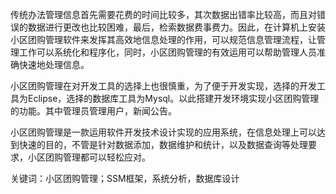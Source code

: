 传统办法管理信息首先需要花费的时间比较多，其次数据出错率比较高，而且对错误的数据进行更改也比较困难，最后，检索数据费事费力。因此，在计算机上安装小区团购管理软件来发挥其高效地信息处理的作用，可以规范信息管理流程，让管理工作可以系统化和程序化，同时，小区团购管理的有效运用可以帮助管理人员准确快速地处理信息。

小区团购管理在对开发工具的选择上也很慎重，为了便于开发实现，选择的开发工具为Eclipse，选择的数据库工具为Mysql。以此搭建开发环境实现小区团购管理的功能。其中管理员管理用户，新闻公告。

小区团购管理是一款运用软件开发技术设计实现的应用系统，在信息处理上可以达到快速的目的，不管是针对数据添加，数据维护和统计，以及数据查询等处理要求，小区团购管理都可以轻松应对。

关键词：小区团购管理；SSM框架，系统分析，数据库设计
